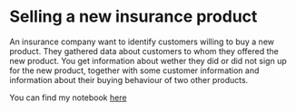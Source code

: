 # Selling a new insurance product

An insurance company want to identify customers willing to buy a new product. They gathered data about customers to whom they offered the new product. You get information about wether they did or did not sign up for the new product, together with some customer information and information about their buying behaviour of two other products.

You can find my notebook [here](https://github.com/rluyck/insurance_product/blob/main/notebook.ipynb)
